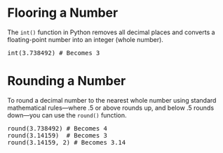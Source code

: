 <h1>Flooring a Number</h1>
<p>The <code>int()</code> function in Python removes all decimal places and converts a floating-point number into an integer (whole number).</p>
<pre>
int(3.738492) # Becomes 3
</pre>

<h1>Rounding a Number</h1>
<p>To round a decimal number to the nearest whole number using standard mathematical rules—where .5 or above rounds up, and below .5 rounds down—you can use the <code>round()</code> function.</p>
<pre>
round(3.738492) # Becomes 4
round(3.14159)  # Becomes 3
round(3.14159, 2) # Becomes 3.14
</pre>
